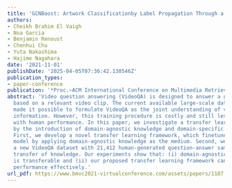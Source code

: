 ```yaml
---
title: 'GCNBoost: Artwork Classificationby Label Propagation Through a Knowledge Graph'
authors:
- Cheikh Brahim El Vaigh
- Noa Garcia
- Benjamin Renoust
- Chenhui Chu
- Yuta Nakashima
- Hajime Nagahara
date: '2021-11-01'
publishDate: '2025-04-05T07:36:42.130546Z'
publication_types:
- paper-conference
publication: '*Proc.~ACM International Conference on Multimedia Retrieval (ICMR)*'
abstract: 'Video question answering (VideoQA) is designed to answer a given question
  based on a relevant video clip. The current available large-scale datasets have
  made it possible to formulate VideoQA as the joint understanding of visual and language
  information. However, this training procedure is costly and still less competent
  with human performance. In this paper, we investigate a transfer learning method
  by the introduction of domain-agnostic knowledge and domain-specific knowledge.
  First, we develop a novel transfer learning framework, which finetunes the pre-trained
  model by applying domain-agnostic knowledge as the medium. Second, we construct
  a new VideoQA dataset with 21,412 human-generated question-answer samples for comparable
  transfer of knowledge. Our experiments show that: (i) domain-agnostic knowledge
  is transferable and (ii) our proposed transfer learning framework can boost VideoQA
  performance effectively.'
url_pdf: https://www.bmvc2021-virtualconference.com/assets/papers/1187.pdf
---
```

